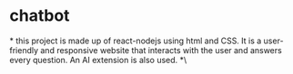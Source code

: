 # chatbot
\* this project is made up of react-nodejs using html and CSS. It is a user-friendly and responsive website that interacts with the user and answers every question. An AI extension is also used. *\
